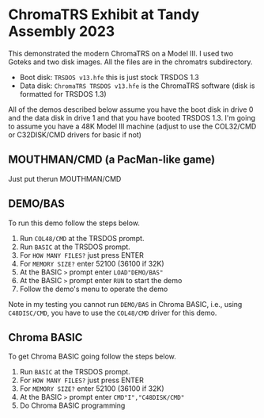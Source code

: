# ChromaTRS Exhibit at Tandy Assembly 2023 

This demonstrated the modern ChromaTRS on a Model III. I used two Goteks and
two disk images. All the files are in the chromatrs subdirectory.

* Boot disk: `TRSDOS v13.hfe` this is just stock TRSDOS 1.3
* Data disk: `ChromaTRS TRSDOS v13.hfe` is the ChromaTRS software (disk is formatted for TRSDOS 1.3) 

All of the demos described below assume you have the boot disk in drive 0 and
the data disk in drive 1 and that you have booted TRSDOS 1.3.  I'm going to
assume you have a 48K Model III machine (adjust to use the COL32/CMD or
C32DISK/CMD drivers for basic if not)

## MOUTHMAN/CMD (a PacMan-like game)

Just put therun MOUTHMAN/CMD

## DEMO/BAS

To run this demo follow the steps below.

1. Run `COL48/CMD` at the TRSDOS prompt.
1. Run `BASIC` at the TRSDOS prompt.
1. For `HOW MANY FILES?` just press ENTER
1. For `MEMORY SIZE?` enter 52100 (36100 if 32K)
1. At the BASIC `>` prompt enter `LOAD"DEMO/BAS"`
1. At the BASIC `>` prompt enter `RUN` to start the demo
1. Follow the demo's menu to operate the demo

Note in my testing you cannot run `DEMO/BAS` in Chroma BASIC, i.e., using
`C48DISC/CMD`, you have to use the `COL48/CMD` driver for this demo.

## Chroma BASIC

To get Chroma BASIC going follow the steps below.

1. Run `BASIC` at the TRSDOS prompt.
1. For `HOW MANY FILES?` just press ENTER
1. For `MEMORY SIZE?` enter 52100 (36100 if 32K)
1. At the BASIC `>` prompt enter `CMD"I","C48DISK/CMD"`
1. Do Chroma BASIC programming


